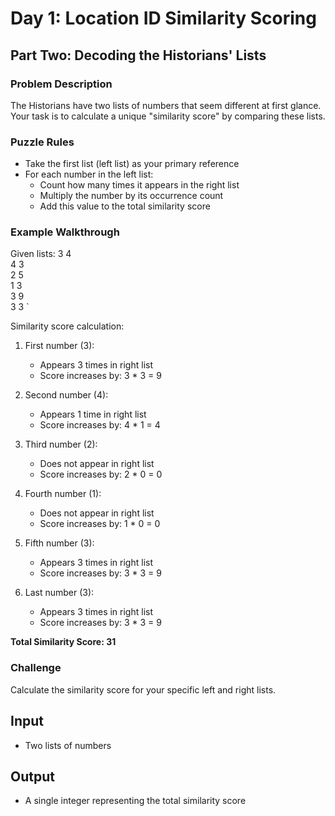 # Day 1: Location ID Similarity Scoring

## Part Two: Decoding the Historians' Lists

### Problem Description

The Historians have two lists of numbers that seem different at first glance. Your task is to calculate a unique "similarity score" by comparing these lists.

### Puzzle Rules

- Take the first list (left list) as your primary reference
- For each number in the left list:
  - Count how many times it appears in the right list
  - Multiply the number by its occurrence count
  - Add this value to the total similarity score

### Example Walkthrough

Given lists: 
3   4  
4   3  
2   5  
1   3  
3   9  
3   3  `

Similarity score calculation:
1. First number (3):
   - Appears 3 times in right list
   - Score increases by: 3 * 3 = 9

2. Second number (4):
   - Appears 1 time in right list
   - Score increases by: 4 * 1 = 4

3. Third number (2):
   - Does not appear in right list
   - Score increases by: 2 * 0 = 0

4. Fourth number (1):
   - Does not appear in right list
   - Score increases by: 1 * 0 = 0

5. Fifth number (3):
   - Appears 3 times in right list
   - Score increases by: 3 * 3 = 9

6. Last number (3):
   - Appears 3 times in right list
   - Score increases by: 3 * 3 = 9

**Total Similarity Score: 31**

### Challenge

Calculate the similarity score for your specific left and right lists.

## Input

- Two lists of numbers

## Output

- A single integer representing the total similarity score
